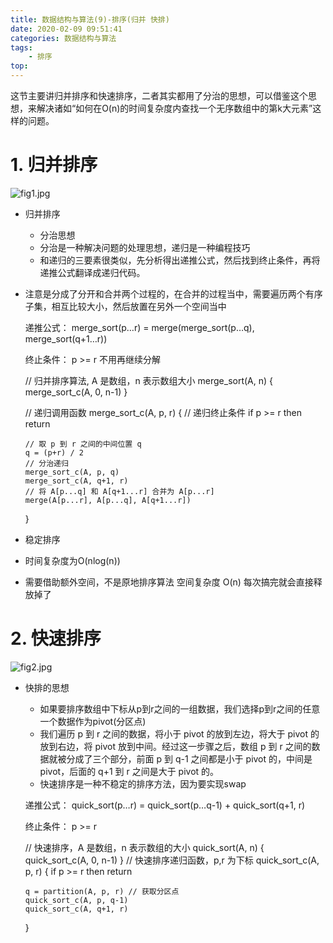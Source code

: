 ```yaml
---
title: 数据结构与算法(9)-排序(归并 快排)
date: 2020-02-09 09:51:41
categories: 数据结构与算法
tags:
    - 排序
top:
---
```


这节主要讲归并排序和快速排序，二者其实都用了分治的思想，可以借鉴这个思想，来解决诸如“如何在O(n)的时间复杂度内查找一个无序数组中的第k大元素”这样的问题。

# 1. 归并排序

![fig1.jpg](https://i.loli.net/2020/02/10/fVpOLyXAhjn2cKW.jpg)

+ 归并排序
    + 分治思想
    + 分治是一种解决问题的处理思想，递归是一种编程技巧
    + 和递归的三要素很类似，先分析得出递推公式，然后找到终止条件，再将递推公式翻译成递归代码。

+ 注意是分成了分开和合并两个过程的，在合并的过程当中，需要遍历两个有序子集，相互比较大小，然后放置在另外一个空间当中

    

    递推公式：
    merge_sort(p…r) = merge(merge_sort(p…q), merge_sort(q+1…r))
    
    终止条件：
    p >= r 不用再继续分解

    // 归并排序算法, A 是数组，n 表示数组大小
    merge_sort(A, n) {
      merge_sort_c(A, 0, n-1)
    }
    
    // 递归调用函数
    merge_sort_c(A, p, r) {
      // 递归终止条件
      if p >= r  then return
    
      // 取 p 到 r 之间的中间位置 q
      q = (p+r) / 2
      // 分治递归
      merge_sort_c(A, p, q)
      merge_sort_c(A, q+1, r)
      // 将 A[p...q] 和 A[q+1...r] 合并为 A[p...r]
      merge(A[p...r], A[p...q], A[q+1...r])
    }

+ 稳定排序
+ 时间复杂度为O(nlog(n))
+ 需要借助额外空间，不是原地排序算法  空间复杂度 O(n) 每次搞完就会直接释放掉了

# 2. 快速排序

![fig2.jpg](https://i.loli.net/2020/02/10/J6wH1nKPtv9qIAm.jpg)

+ 快排的思想
    + 如果要排序数组中下标从p到r之间的一组数据，我们选择p到r之间的任意一个数据作为pivot(分区点) 
    + 我们遍历 p 到 r 之间的数据，将小于 pivot 的放到左边，将大于 pivot 的放到右边，将 pivot 放到中间。经过这一步骤之后，数组 p 到 r 之间的数据就被分成了三个部分，前面 p 到 q-1 之间都是小于 pivot 的，中间是 pivot，后面的 q+1 到 r 之间是大于 pivot 的。
    + 快速排序是一种不稳定的排序方法，因为要实现swap


    递推公式：
    quick_sort(p…r) = quick_sort(p…q-1) + quick_sort(q+1, r)
    
    终止条件：
    p >= r
    
    // 快速排序，A 是数组，n 表示数组的大小
    quick_sort(A, n) {
      quick_sort_c(A, 0, n-1)
    }
    // 快速排序递归函数，p,r 为下标
    quick_sort_c(A, p, r) {
      if p >= r then return
      
      q = partition(A, p, r) // 获取分区点
      quick_sort_c(A, p, q-1)
      quick_sort_c(A, q+1, r)
    }


